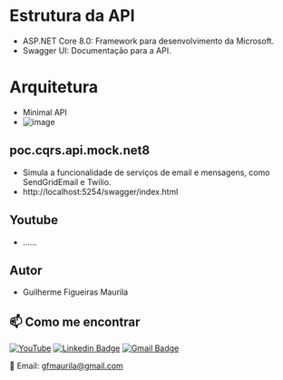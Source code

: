 # Estrutura da API
- ASP.NET Core 8.0: Framework para desenvolvimento da Microsoft.
- Swagger UI: Documentação para a API.

# Arquitetura
- Minimal API
- ![image](https://github.com/gfmaurila/poc.cqrs.api.mock.net8/assets/5544035/5d4b23a7-eff4-4c38-87a3-9d88f1aa47e5)


## poc.cqrs.api.mock.net8
- Simula a funcionalidade de serviços de email e mensagens, como SendGridEmail e Twilio.
- http://localhost:5254/swagger/index.html

## Youtube
- ......

## Autor

- Guilherme Figueiras Maurila

## 📫 Como me encontrar
[![YouTube](https://img.shields.io/badge/YouTube-FF0000?style=for-the-badge&logo=youtube&logoColor=white)](https://www.youtube.com/channel/UCjy19AugQHIhyE0Nv558jcQ)
[![Linkedin Badge](https://img.shields.io/badge/-Guilherme_Figueiras_Maurila-blue?style=flat-square&logo=Linkedin&logoColor=white&link=https://www.linkedin.com/in/guilherme-maurila)](https://www.linkedin.com/in/guilherme-maurila)
[![Gmail Badge](https://img.shields.io/badge/-gfmaurila@gmail.com-c14438?style=flat-square&logo=Gmail&logoColor=white&link=mailto:gfmaurila@gmail.com)](mailto:gfmaurila@gmail.com)

📧 Email: gfmaurila@gmail.com


